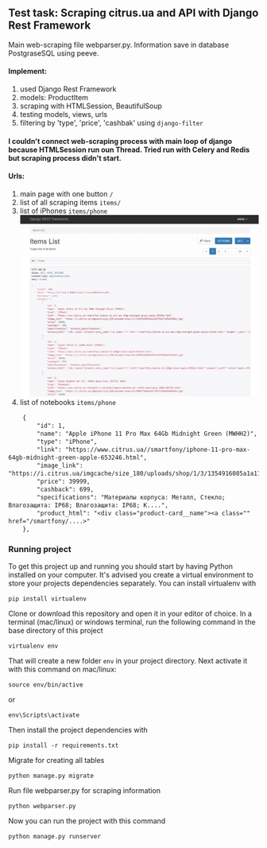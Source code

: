 ## Test task: Scraping citrus.ua and API with Django Rest Framework
Main web-scraping file webparser.py.
Information save in database PostgraseSQL using peeve.

#### Implement:
  1. used Django Rest Framework
  2. models: ProductItem
  3. scraping with HTMLSession, BeautifulSoup
  4. testing models, views, urls
  5. filtering by 'type', 'price', 'cashbak' using ```django-filter```
  
#### I couldn't connect web-scraping process with main loop of django because HTMLSession run oun Thread. Tried run with Celery and Redis but scraping process didn't start.
  
#### Urls:
1. main page with one button  ```/```
2. list of all scraping items ```items/```
3. list of iPhones ```items/phone```
![](templates/api_page.jpg)
4. list of notebooks ```items/phone```
```
    {
        "id": 1,
        "name": "Apple iPhone 11 Pro Max 64Gb Midnight Green (MWHH2)",
        "type": "iPhone",
        "link": "https://www.citrus.ua//smartfony/iphone-11-pro-max-64gb-midnight-green-apple-653246.html",
        "image_link": "https://i.citrus.ua/imgcache/size_180/uploads/shop/1/3/1354916085a1a1199f81e7cd5a69686e.jpg",
        "price": 39999,
        "cashback": 699,
        "specifications": "Материалы корпуса: Металл, Стекло; Влагозащита: IP68; Влагозащита: IP68; К....",
        "product_html": "<div class="product-card__name"><a class="" href="/smartfony/....>"
    },
```

### Running project

To get this project up and running you should start by having Python installed on your computer. It's advised you create a virtual environment to store your projects dependencies separately. You can install virtualenv with

```
pip install virtualenv
```

Clone or download this repository and open it in your editor of choice. In a terminal (mac/linux) or windows terminal, run the following command in the base directory of this project

```
virtualenv env
```

That will create a new folder `env` in your project directory. Next activate it with this command on mac/linux:

```
source env/bin/active
```
 or 
 ```
 env\Scripts\activate
```

Then install the project dependencies with

```
pip install -r requirements.txt
```

Migrate for creating all tables 

```
python manage.py migrate
```

Run file webparser.py for scraping information 

```
python webparser.py
```

Now you can run the project with this command

```
python manage.py runserver
```

